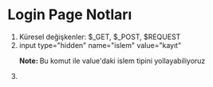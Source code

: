 <h1>Login Page Notları</h1>
<ol>
    <li>Küresel değişkenler: $_GET, $_POST, $REQUEST</li>
    <li>input type="hidden" name="islem" value="kayıt"
        <p><strong>Note: </strong>Bu komut ile value'daki islem tipini yollayabiliyoruz</p>
    </li>
    <li></li>
</ol>